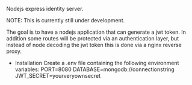 Nodejs express identity server.

NOTE: This is currently still under development.

The goal is to have a nodejs application that can generate a jwt token.
In addition some routes will be protected via an authentication layer,
but instead of node decoding the jwt token this is done via a nginx reverse
proxy.

- Installation
Create a .env file containing the following environment variables:
PORT=8080
DATABASE=mongodb://connectionstring
JWT_SECRET=yourveryownsecret